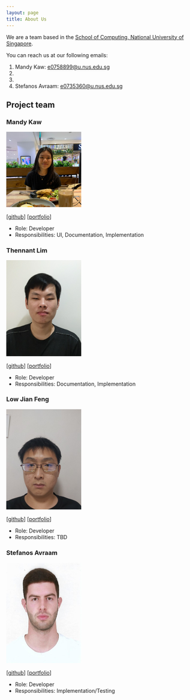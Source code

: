 ```yaml
---
layout: page
title: About Us
---
```


We are a team based in the [School of Computing, National University of Singapore](http://www.comp.nus.edu.sg).

You can reach us at our following emails:

1. Mandy Kaw: e0758899@u.nus.edu.sg
2.
3.
4. Stefanos Avraam: e0735360@u.nus.edu.sg

## Project team

### Mandy Kaw

<img src="images/mandykqh.png" width="200px">

[[github](http://github.com/mandykqh)]
[[portfolio](team/mandykqh.md)]

* Role: Developer
* Responsibilities: UI, Documentation, Implementation

### Thennant Lim

<img src="images/thennant.png" width="200px">

[[github](http://github.com/thennant)] [[portfolio](team/thennant.md)]

* Role: Developer
* Responsibilities: Documentation, Implementation

### Low Jian Feng

<img src="images/peanutbutters93.png" width="200px">

[[github](http://github.com/peanutbutters93)]
[[portfolio](team/peanutbutters93.md)]

* Role: Developer
* Responsibilities: TBD

### Stefanos Avraam

<img src="images/stefanosav.png" width="200px">

[[github](https://github.com/StefanosAv)]
[[portfolio](team/stefanosav.md)]

* Role: Developer
* Responsibilities: Implementation/Testing
